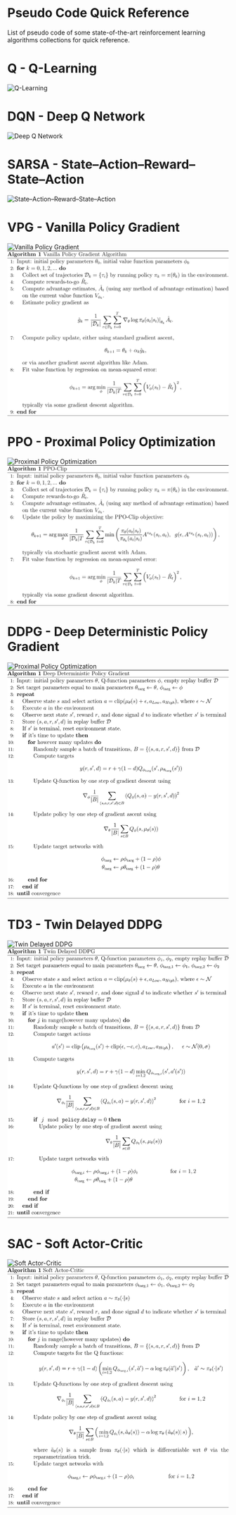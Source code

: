 # Pseudo Code Quick Reference
List of pseudo code of some state-of-the-art reinforcement learning algorithms collections for quick reference.

# Q - Q-Learning
![](images/Q.png, "Q-Learning")

# DQN - Deep Q Network
![](images/DQN.png, "Deep Q Network")

# SARSA - State–Action–Reward–State–Action
![](images/SARSA.png, "State–Action–Reward–State–Action")

# VPG - Vanilla Policy Gradient
![](images/VPG.svg, "Vanilla Policy Gradient") <img src=images/VPG.svg>

# PPO - Proximal Policy Optimization
![](images/PPO.svg, "Proximal Policy Optimization") <img src=images/PPO.svg>

# DDPG - Deep Deterministic Policy Gradient
![](images/DDPG.svg, "Proximal Policy Optimization") <img src=images/DDPG.svg>

# TD3 - Twin Delayed DDPG
![](images/TD3.svg, "Twin Delayed DDPG") <img src=images/TD3.svg>

# SAC - Soft Actor-Critic
![](images/SAC.svg, "Soft Actor-Critic") <img src=images/SAC.svg>